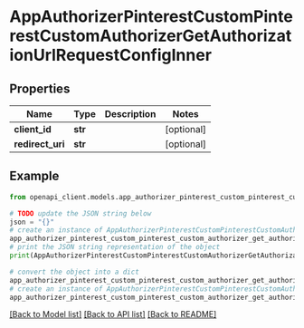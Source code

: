 # AppAuthorizerPinterestCustomPinterestCustomAuthorizerGetAuthorizationUrlRequestConfigInner


## Properties

Name | Type | Description | Notes
------------ | ------------- | ------------- | -------------
**client_id** | **str** |  | [optional] 
**redirect_uri** | **str** |  | [optional] 

## Example

```python
from openapi_client.models.app_authorizer_pinterest_custom_pinterest_custom_authorizer_get_authorization_url_request_config_inner import AppAuthorizerPinterestCustomPinterestCustomAuthorizerGetAuthorizationUrlRequestConfigInner

# TODO update the JSON string below
json = "{}"
# create an instance of AppAuthorizerPinterestCustomPinterestCustomAuthorizerGetAuthorizationUrlRequestConfigInner from a JSON string
app_authorizer_pinterest_custom_pinterest_custom_authorizer_get_authorization_url_request_config_inner_instance = AppAuthorizerPinterestCustomPinterestCustomAuthorizerGetAuthorizationUrlRequestConfigInner.from_json(json)
# print the JSON string representation of the object
print(AppAuthorizerPinterestCustomPinterestCustomAuthorizerGetAuthorizationUrlRequestConfigInner.to_json())

# convert the object into a dict
app_authorizer_pinterest_custom_pinterest_custom_authorizer_get_authorization_url_request_config_inner_dict = app_authorizer_pinterest_custom_pinterest_custom_authorizer_get_authorization_url_request_config_inner_instance.to_dict()
# create an instance of AppAuthorizerPinterestCustomPinterestCustomAuthorizerGetAuthorizationUrlRequestConfigInner from a dict
app_authorizer_pinterest_custom_pinterest_custom_authorizer_get_authorization_url_request_config_inner_from_dict = AppAuthorizerPinterestCustomPinterestCustomAuthorizerGetAuthorizationUrlRequestConfigInner.from_dict(app_authorizer_pinterest_custom_pinterest_custom_authorizer_get_authorization_url_request_config_inner_dict)
```
[[Back to Model list]](../README.md#documentation-for-models) [[Back to API list]](../README.md#documentation-for-api-endpoints) [[Back to README]](../README.md)


